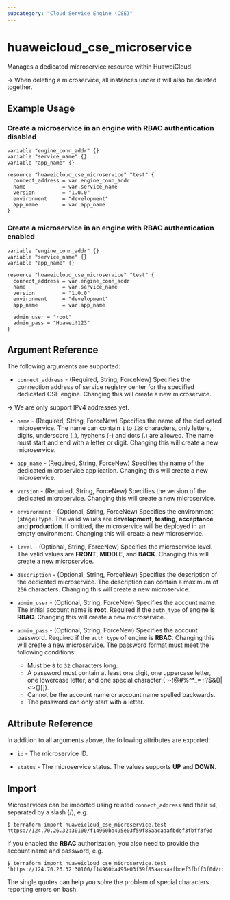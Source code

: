 ```yaml
---
subcategory: "Cloud Service Engine (CSE)"
---
```


# huaweicloud_cse_microservice

Manages a dedicated microservice resource within HuaweiCloud.

-> When deleting a microservice, all instances under it will also be deleted together.

## Example Usage

### Create a microservice in an engine with RBAC authentication disabled

```hcl
variable "engine_conn_addr" {}
variable "service_name" {}
variable "app_name" {}

resource "huaweicloud_cse_microservice" "test" {
  connect_address = var.engine_conn_addr
  name            = var.service_name
  version         = "1.0.0"
  environment     = "development"
  app_name        = var.app_name
}
```

### Create a microservice in an engine with RBAC authentication enabled

```hcl
variable "engine_conn_addr" {}
variable "service_name" {}
variable "app_name" {}

resource "huaweicloud_cse_microservice" "test" {
  connect_address = var.engine_conn_addr
  name            = var.service_name
  version         = "1.0.0"
  environment     = "development"
  app_name        = var.app_name

  admin_user = "root"
  admin_pass = "Huawei!123"
}
```

## Argument Reference

The following arguments are supported:

* `connect_address` - (Required, String, ForceNew) Specifies the connection address of service registry center for the
  specified dedicated CSE engine. Changing this will create a new microservice.

-> We are only support IPv4 addresses yet.

* `name` - (Required, String, ForceNew) Specifies the name of the dedicated microservice.
  The name can contain `1` to `128` characters, only letters, digits, underscore (_), hyphens (-) and dots (.) are
  allowed. The name must start and end with a letter or digit. Changing this will create a new microservice.

* `app_name` - (Required, String, ForceNew) Specifies the name of the dedicated microservice application.
  Changing this will create a new microservice.

* `version` - (Required, String, ForceNew) Specifies the version of the dedicated microservice.
  Changing this will create a new microservice.

* `environment` - (Optional, String, ForceNew) Specifies the environment (stage) type.
  The valid values are **development**, **testing**, **acceptance** and **production**.
  If omitted, the microservice will be deployed in an empty environment.
  Changing this will create a new microservice.

* `level` - (Optional, String, ForceNew) Specifies the microservice level.
  The valid values are **FRONT**, **MIDDLE**, and **BACK**. Changing this will create a new microservice.

* `description` - (Optional, String, ForceNew) Specifies the description of the dedicated microservice.
  The description can contain a maximum of `256` characters.
  Changing this will create a new microservice.

* `admin_user` - (Optional, String, ForceNew) Specifies the account name. The initial account name is **root**.
  Required if the `auth_type` of engine is **RBAC**. Changing this will create a new microservice.

* `admin_pass` - (Optional, String, ForceNew) Specifies the account password.
  Required if the `auth_type` of engine is **RBAC**. Changing this will create a new microservice.
  The password format must meet the following conditions:
  + Must be `8` to `32` characters long.
  + A password must contain at least one digit, one uppercase letter, one lowercase letter, and one special character
    (-~!@#%^*_=+?$&()|<>{}[]).
  + Cannot be the account name or account name spelled backwards.
  + The password can only start with a letter.

## Attribute Reference

In addition to all arguments above, the following attributes are exported:

* `id` - The microservice ID.

* `status` - The microservice status. The values supports **UP** and **DOWN**.

## Import

Microservices can be imported using related `connect_address` and their `id`, separated by a slash (/), e.g.

```
$ terraform import huaweicloud_cse_microservice.test https://124.70.26.32:30100/f14960ba495e03f59f85aacaaafbdef3fbff3f0d
```

If you enabled the **RBAC** authorization, you also need to provide the account name and password, e.g.

```
$ terraform import huaweicloud_cse_microservice.test 'https://124.70.26.32:30100/f14960ba495e03f59f85aacaaafbdef3fbff3f0d/root/Test!123'
```

The single quotes can help you solve the problem of special characters reporting errors on bash.
